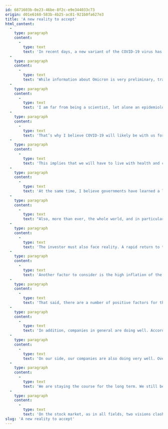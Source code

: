 ```yaml
---
id: 6871603b-0e23-46be-8f2c-e9e344033c73
origin: d01e6168-583b-4b25-ac81-921b0fa627e3
title: 'A new reality to accept'
html_content:
  -
    type: paragraph
    content:
      -
        type: text
        text: 'In recent days, a new variant of the COVID-19 virus has emerged in southern Africa and has already been identified in several countries around the world, including Canada and the United States. This new variant, called Omicron, would display around fifty mutations compared to the original COVID-19 virus. It appears to be even more contagious than the newer Delta variant. It is also possible that the vaccines administered to date are less effective against this new variant. On the other hand, it also appears that the variant does not cause more severe cases than the Delta variant.'
  -
    type: paragraph
    content:
      -
        type: text
        text: 'While information about Omicron is very preliminary, travel restrictions announced by several countries in the wake its discovery were enough to rock stock markets.'
  -
    type: paragraph
    content:
      -
        type: text
        text: 'I am far from being a scientist, let alone an epidemiologist. However, it seems to me that it is normal for a virus to mutate. Until populations around the world are predominantly vaccinated, the virus is likely to continue to mutate, probably (but not necessarily) in areas with lower vaccination rates.'
  -
    type: paragraph
    content:
      -
        type: text
        text: 'That’s why I believe COVID-19 will likely be with us for a long time and will continue to manifest itself as new variants. This will be true as long as people in all parts of the world have not been widely immunized.'
  -
    type: paragraph
    content:
      -
        type: text
        text: 'This implies that we will have to live with health and containment measures that will resurface on a recurring and sporadic basis. We have already learned to live with these measures, but in my opinion, we should expect them to remain largely in place (social distancing, wearing a mask, washing hands, etc.). We must also expect that our movements will be restricted sporadically to slow new waves of contagion.'
  -
    type: paragraph
    content:
      -
        type: text
        text: 'At the same time, I believe governments have learned a lot in the past two or so years of the pandemic. The future containment measures should be better targeted and less severe than in 2020. They were able to see the major impacts that the draconian measures had on their economies, and I do not believe that we will have to live through another spring of 2020 across the world.'
  -
    type: paragraph
    content:
      -
        type: text
        text: "Also, more than ever, the whole world, and in particular the scientific community, is on alert and closely following the evolution of the coronavirus. South Africa's response has been swift and exemplary, warning the planet (at its expense?) of the Omicron variant which had recently started to spread in the country. Many governments responded immediately by temporarily closing their borders to people from southern Africa. For their part, pharmaceuticals such as Pfizer, Moderna and Johnson & Johnson were quick to announce that, if necessary, they would work on a more effective version to protect against the Omicron variant. We can expect a possible new dose of vaccine to better protect us against this variant and possibly other variants in the coming months. The world is much better prepared to deal with new viruses today than it was in 2019."
  -
    type: paragraph
    content:
      -
        type: text
        text: 'The investor must also face reality. A rapid return to the pre-pandemic situation, such as what seemed to be hoped for by many investors in recent months, seems highly unlikely. Even if the economic outlook remains favourable for the next few years, it will undoubtedly not be without upheavals and difficult times.'
  -
    type: paragraph
    content:
      -
        type: text
        text: 'Another factor to consider is the high inflation of the past few months which has been caused by both global supply issues as well as widespread labour shortages, issues arguably exacerbated by the pandemic. Further containment measures in parts of the world could exacerbate these problems and help keep inflation high. In my opinion, such a situation would significantly reduce the room to maneuver of governments to revive their economies. High inflation is a risk for the market in the short term. Over the long term, however, we believe the stock market offers protection against inflation that cash and fixed income securities do not.'
  -
    type: paragraph
    content:
      -
        type: text
        text: 'That said, there are a number of positive factors for the stock market. On the one hand, interest rates remain very low. For example, the 10-year US government bond rate is currently 1.43% versus 1.68% a few days before the announcement of the Omicron variant.'
  -
    type: paragraph
    content:
      -
        type: text
        text: 'In addition, companies in general are doing well. According to Standard & Poors (S&P), the companies that make up the S&P 500 index are expected to post adjusted profits per share of $202.09 in 2021, 65.2% more than in 2020 and 28.6% more than in pre-pandemic 2019. For 2022, S&P analysts are forecasting adjusted earnings per share of $219.77, which would represent an 8.8% growth rate from 2021. Of course, the question is how the arrival of the Omicron variant will affect this growth, but I believe that robust growth in corporate earnings can be expected in 2022. If the S&P earnings forecast materializes in 2022, the S&P 500 Index is trading at 20.8 times the expected profits, a historically high level, but which does not seem unreasonable to us in a context of particularly low interest rates.'
  -
    type: paragraph
    content:
      -
        type: text
        text: 'On our side, our companies are also doing very well. Overall, in their most recent quarter, earnings per share of the companies in the COTE 100 Bulletin portfolio increased 17.8% (weighted average) from a year earlier and 22.1% from two years ago. Of the 24 companies in the portfolio, only four posted lower profits in their last quarter than two years earlier. I would add that our companies are in excellent financial health. According to our calculations, they have an average net debt-to-EBITDA ratio of 0.57 in their most recent quarter compared to 0.67 at the end of 2019.'
  -
    type: paragraph
    content:
      -
        type: text
        text: 'We are staying the course for the long term. We still believe that the equity markets offer attractive prospects for returns over the next few years, although they will likely be much lower than the past decade or so (which frankly has been exceptional). However, we recommend that you remain cautious and favour the securities of quality companies in good financial health. It seems to me that this is a particularly bad time to speculate in certain popular and risky segments of the market, let alone using debt.'
  -
    type: paragraph
    content:
      -
        type: text
        text: 'On the stock market, as in all fields, two visions clash regularly: the negative-pessimistic and the positive-optimistic. We opt for the latter, especially on a long-term horizon, while remaining cautious.'
slug: 'A new reality to accept'
---
```

